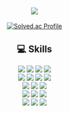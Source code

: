 
<div align=center>
  <h4>
    <img src="https://capsule-render.vercel.app/api?type=waving&color=gradient&height=200&section=header&text=MinjaeYun&fontSize=90&fontColor=ffffff"/>
  </h4>
  
[![Solved.ac Profile](http://mazassumnida.wtf/api/v2/generate_badge?boj=w124564)](https://solved.ac/w124564/)

  <h2>
    💻 Skills
  </h2>
  <img src="https://img.shields.io/badge/java-437291?style=for-the-badge&logo=openjdk&logoColor=white">
  <img src="https://img.shields.io/badge/python-3776AB?style=for-the-badge&logo=python&logoColor=white">
  <img src="https://img.shields.io/badge/javascript-F7DF1E?style=for-the-badge&logo=javascript&logoColor=white">
  <img src="https://img.shields.io/badge/kotlin-7F52FF?style=for-the-badge&logo=kotlin&logoColor=white">
  <br>
  <img src="https://img.shields.io/badge/spring-6DB33F?style=for-the-badge&logo=spring&logoColor=white">
  <img src="https://img.shields.io/badge/springBoot-6DB33F?style=for-the-badge&logo=SpringBoot&logoColor=white">
  <img src="https://img.shields.io/badge/django-092E20?style=for-the-badge&logo=django&logoColor=white">
  <img src="https://img.shields.io/badge/node.js-339933?style=for-the-badge&logo=Node.js&logoColor=white">
  <br>
  <img src="https://img.shields.io/badge/mariadb-4479A1?style=for-the-badge&logo=MariaDB&logoColor=white"/>
  <img src="https://img.shields.io/badge/mysql-4479A1?style=for-the-badge&logo=mysql&logoColor=white">
  <img src="https://img.shields.io/badge/redis-DC382D?style=for-the-badge&logo=redis&logoColor=white"> 
  <br>
  <img src="https://img.shields.io/badge/git-F05032?style=for-the-badge&logo=git&logoColor=white">
  <img src="https://img.shields.io/badge/github-181717?style=for-the-badge&logo=github&logoColor=white">
  <img src="https://img.shields.io/badge/gitlab-FC6D26?style=for-the-badge&logo=gitlab&logoColor=white">
  <br>
  <img src="https://img.shields.io/badge/notion-000000?style=for-the-badge&logo=notion&logoColor=white">
  <img src="https://img.shields.io/badge/mattermost-0058CC?style=for-the-badge&logo=mattermost&logoColor=white">
  <img src="https://img.shields.io/badge/jira-0052CC?style=for-the-badge&logo=jira&logoColor=white">
</div>

